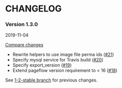 # CHANGELOG

### Version 1.3.0

2019-11-04

[Compare changes](https://github.com/codevise/pageflow-internal-links/compare/1-2-stable...v1.3.0)

- Rewrite helpers to use image file perma ids
  ([#21](https://github.com/codevise/pageflow-internal-links/pull/21))
- Specify mysql service for Travis build
  ([#20](https://github.com/codevise/pageflow-internal-links/pull/20))
- Specify export_version
  ([#19](https://github.com/codevise/pageflow-internal-links/pull/19))
- Extend pageflow version requirement to < 16
  ([#18](https://github.com/codevise/pageflow-internal-links/pull/18))

See
[1-2-stable branch](https://github.com/codevise/pageflow-internal-links/blob/1-2-stable/CHANGELOG.md)
for previous changes.

